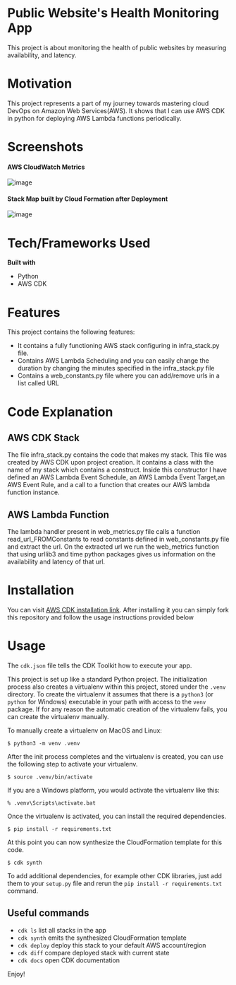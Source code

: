 # Public Website's Health Monitoring App
This project is about monitoring the health of public websites by measuring availability, and latency.

# Motivation
This project represents a part of my journey towards mastering cloud DevOps on Amazon Web Services(AWS). It shows that I can use AWS CDK in python for deploying AWS Lambda functions periodically.

# Screenshots
#### AWS CloudWatch Metrics
![image](https://user-images.githubusercontent.com/92221357/137349629-3123ce5a-e2cd-414a-b3c4-db41afcbfd91.png)

#### Stack Map built by Cloud Formation after Deployment

![image](https://user-images.githubusercontent.com/92221357/137350814-96a53dee-514e-4b69-a897-8349e0770d58.png)

# Tech/Frameworks Used

<b>Built with</b>
<ul>
  <li>Python</li>
  <li>AWS CDK</li>
</ul>

# Features
This project contains the following features:
<ul>
  <li>It contains a fully functioning AWS stack configuring in infra_stack.py file.</li>
  <li>Contains AWS Lambda Scheduling and you can easily change the duration by changing the minutes specified in the infra_stack.py file</li>
  <li>Contains a web_constants.py file where you can add/remove urls in a list called URL</li>
</ul>

# Code Explanation

## AWS CDK Stack

The file infra_stack.py contains the code that makes my stack. This file was created by AWS CDK upon project creation. It contains a class with the name of my stack which contains a construct. Inside this constructor I have defined an AWS Lambda Event Schedule, an AWS Lambda Event Target,an AWS Event Rule, and a call to a function that creates our AWS lambda function instance.

## AWS Lambda Function

The lambda handler present in web_metrics.py file calls a function read_url_FROMConstants to read constants defined in web_constants.py file and extract the url. On the extracted url we run the web_metrics function that using urllib3 and time python packages gives us information on the availability and latency of that url.

# Installation

You can visit <a href=https://docs.aws.amazon.com/cdk/latest/guide/work-with.html#work-with-prerequisites>AWS CDK installation link</a>. After installing it you can simply fork this repository and follow the usage instructions provided below 

# Usage

The `cdk.json` file tells the CDK Toolkit how to execute your app.

This project is set up like a standard Python project.  The initialization
process also creates a virtualenv within this project, stored under the `.venv`
directory.  To create the virtualenv it assumes that there is a `python3`
(or `python` for Windows) executable in your path with access to the `venv`
package. If for any reason the automatic creation of the virtualenv fails,
you can create the virtualenv manually.

To manually create a virtualenv on MacOS and Linux:

```
$ python3 -m venv .venv
```

After the init process completes and the virtualenv is created, you can use the following
step to activate your virtualenv.

```
$ source .venv/bin/activate
```

If you are a Windows platform, you would activate the virtualenv like this:

```
% .venv\Scripts\activate.bat
```

Once the virtualenv is activated, you can install the required dependencies.

```
$ pip install -r requirements.txt
```

At this point you can now synthesize the CloudFormation template for this code.

```
$ cdk synth
```

To add additional dependencies, for example other CDK libraries, just add
them to your `setup.py` file and rerun the `pip install -r requirements.txt`
command.

## Useful commands

 * `cdk ls`          list all stacks in the app
 * `cdk synth`       emits the synthesized CloudFormation template
 * `cdk deploy`      deploy this stack to your default AWS account/region
 * `cdk diff`        compare deployed stack with current state
 * `cdk docs`        open CDK documentation

Enjoy!
